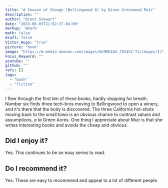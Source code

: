 ```yaml
---
title: "A Season of Change (Bellingwood 6) by Diane Greenwood Muir"
description: ""
author: "Brent Stewart"
date: "2023-06-03T21:02:37-04:00"
markup: 'mmark'
math: false
draft: false
Victor_Hugo: "true"
picture: "book"
image: "https://m.media-amazon.com/images/W/MEDIAX_792452-T1/images/I/51aQOWsNNKL._PJku-sticker-v7,TopRight,0,-50._SY300_.jpg"
Focus_Keyword: ""
youtube: ""
github: ""
refs: []
tags:
  - "book"
  - "fiction"
---
```


I flew through the first ten of these books, hardly stopping for breath.  Number six finds three tech-bros moving to Bellingwood to open a winery, and it's there that the body is discovered.  The three California hot-shots moving back to the small town is an obvious chance to contrast values and assumptions, _a la_ Green Acres.  One thing I appreciate about Muir is that she writes interesting books and avoids the cheap and obvious.

## Did I enjoy it?
 Yes.  This continues to be an easy series to read.

 ## Do I recommend it?
 Yes.  These are easy to recommend and appeal to a lot of different people.